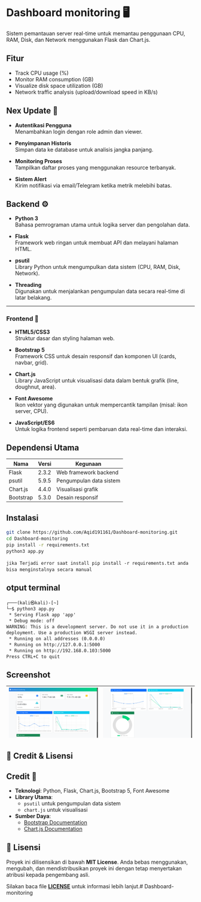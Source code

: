 # Dashboard monitoring 🖥️

Sistem pemantauan server real-time untuk memantau penggunaan CPU, RAM, Disk, dan Network menggunakan Flask dan Chart.js.

## Fitur 

- Track CPU usage (%)  
- Monitor RAM consumption (GB)  
- Visualize disk space utilization (GB)  
- Network traffic analysis (upload/download speed in KB/s)  



## Nex Update 🚀

- **Autentikasi Pengguna**  
   Menambahkan login dengan role admin dan viewer.

- **Penyimpanan Historis**  
   Simpan data ke database untuk analisis jangka panjang.

- **Monitoring Proses**  
   Tampilkan daftar proses yang menggunakan resource terbanyak.

- **Sistem Alert**  
   Kirim notifikasi via email/Telegram ketika metrik melebihi batas.


## Backend ⚙️
- **Python 3**  
   Bahasa pemrograman utama untuk logika server dan pengolahan data.

- **Flask**  
   Framework web ringan untuk membuat API dan melayani halaman HTML.

- **psutil**  
   Library Python untuk mengumpulkan data sistem (CPU, RAM, Disk, Network).

- **Threading**  
   Digunakan untuk menjalankan pengumpulan data secara real-time di latar belakang.

---

### Frontend 🎨
- **HTML5/CSS3**  
   Struktur dasar dan styling halaman web.

- **Bootstrap 5**  
   Framework CSS untuk desain responsif dan komponen UI (cards, navbar, grid).

- **Chart.js**  
   Library JavaScript untuk visualisasi data dalam bentuk grafik (line, doughnut, area).

- **Font Awesome**  
   Ikon vektor yang digunakan untuk mempercantik tampilan (misal: ikon server, CPU).

- **JavaScript/ES6**  
   Untuk logika frontend seperti pembaruan data real-time dan interaksi.

## Dependensi Utama
| Nama | Versi | Kegunaan |
|------|-------|----------|
| Flask | 2.3.2 | Web framework backend |
| psutil | 5.9.5 | Pengumpulan data sistem |
| Chart.js | 4.4.0 | Visualisasi grafik |
| Bootstrap | 5.3.0 | Desain responsif |


## Instalasi 
```bash
git clone https://github.com/Aqid191161/Dashboard-monitoring.git
cd Dashboard-monitoring
pip install -r requirements.txt
python3 app.py
```
`jika Terjadi error saat install pip install -r requirements.txt anda bisa menginstalnya secara manual`

## otput terminal
```
┌───(kali㉿kali)-[~]
└─$ python3 app.py                  
 * Serving Flask app 'app'
 * Debug mode: off
WARNING: This is a development server. Do not use it in a production deployment. Use a production WSGI server instead.
 * Running on all addresses (0.0.0.0)
 * Running on http://127.0.0.1:5000
 * Running on http://192.168.0.103:5000
Press CTRL+C to quit

```

## Screenshot

| ![Gambar 1](image/1.png) | ![Gambar 2](image/2.png)|
|---|---|

## 🙌 Credit & Lisensi

## Credit 🙌

- **Teknologi**: Python, Flask, Chart.js, Bootstrap 5, Font Awesome
- **Library Utama**: 
  - `psutil` untuk pengumpulan data sistem
  - `chart.js` untuk visualisasi
- **Sumber Daya**:
  - [Bootstrap Documentation](https://getbootstrap.com/)
  - [Chart.js Documentation](https://www.chartjs.org/)


## 📄 Lisensi
Proyek ini dilisensikan di bawah **MIT License**. Anda bebas menggunakan, mengubah, dan mendistribusikan proyek ini dengan tetap menyertakan atribusi kepada pengembang asli.

Silakan baca file **[LICENSE](LICENSE)** untuk informasi lebih lanjut.# Dashboard-monitoring
